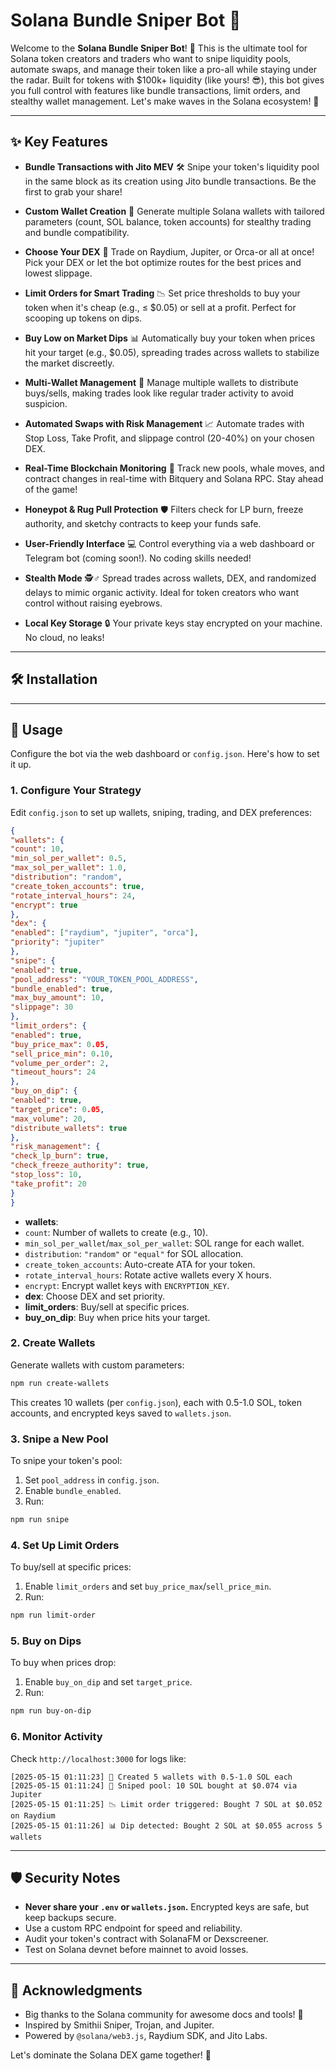 
# Solana Bundle Sniper Bot 🚀

Welcome to the **Solana Bundle Sniper Bot**! 🎉 This is the ultimate tool for Solana token creators and traders who want to snipe liquidity pools, automate swaps, and manage their token like a pro-all while staying under the radar. Built for tokens with $100k+ liquidity (like yours! 😎), this bot gives you full control with features like bundle transactions, limit orders, and stealthy wallet management. Let's make waves in the Solana ecosystem! 🌊

---

## ✨ Key Features

- **Bundle Transactions with Jito MEV** 🛠️
Snipe your token's liquidity pool in the same block as its creation using Jito bundle transactions. Be the first to grab your share!

- **Custom Wallet Creation** 🔑
Generate multiple Solana wallets with tailored parameters (count, SOL balance, token accounts) for stealthy trading and bundle compatibility.

- **Choose Your DEX** 🏦
Trade on Raydium, Jupiter, or Orca-or all at once! Pick your DEX or let the bot optimize routes for the best prices and lowest slippage.

- **Limit Orders for Smart Trading** 📉
Set price thresholds to buy your token when it's cheap (e.g., ≤ $0.05) or sell at a profit. Perfect for scooping up tokens on dips.

- **Buy Low on Market Dips** 📊
Automatically buy your token when prices hit your target (e.g., $0.05), spreading trades across wallets to stabilize the market discreetly.

- **Multi-Wallet Management** 🔐
Manage multiple wallets to distribute buys/sells, making trades look like regular trader activity to avoid suspicion.

- **Automated Swaps with Risk Management** 📈
Automate trades with Stop Loss, Take Profit, and slippage control (20-40%) on your chosen DEX.

- **Real-Time Blockchain Monitoring** 👀
Track new pools, whale moves, and contract changes in real-time with Bitquery and Solana RPC. Stay ahead of the game!

- **Honeypot & Rug Pull Protection** 🛡️
Filters check for LP burn, freeze authority, and sketchy contracts to keep your funds safe.

- **User-Friendly Interface** 💻
Control everything via a web dashboard or Telegram bot (coming soon!). No coding skills needed!

- **Stealth Mode** 🕵️♂️
Spread trades across wallets, DEX, and randomized delays to mimic organic activity. Ideal for token creators who want control without raising eyebrows.

- **Local Key Storage** 🔒
Your private keys stay encrypted on your machine. No cloud, no leaks!

---

## 🛠️ Installation

---

## 🚀 Usage

Configure the bot via the web dashboard or `config.json`. Here's how to set it up.

### 1. Configure Your Strategy
Edit `config.json` to set up wallets, sniping, trading, and DEX preferences:
```json
{
"wallets": {
"count": 10,
"min_sol_per_wallet": 0.5,
"max_sol_per_wallet": 1.0,
"distribution": "random",
"create_token_accounts": true,
"rotate_interval_hours": 24,
"encrypt": true
},
"dex": {
"enabled": ["raydium", "jupiter", "orca"],
"priority": "jupiter"
},
"snipe": {
"enabled": true,
"pool_address": "YOUR_TOKEN_POOL_ADDRESS",
"bundle_enabled": true,
"max_buy_amount": 10,
"slippage": 30
},
"limit_orders": {
"enabled": true,
"buy_price_max": 0.05,
"sell_price_min": 0.10,
"volume_per_order": 2,
"timeout_hours": 24
},
"buy_on_dip": {
"enabled": true,
"target_price": 0.05,
"max_volume": 20,
"distribute_wallets": true
},
"risk_management": {
"check_lp_burn": true,
"check_freeze_authority": true,
"stop_loss": 10,
"take_profit": 20
}
}
```

- **wallets**:
- `count`: Number of wallets to create (e.g., 10).
- `min_sol_per_wallet`/`max_sol_per_wallet`: SOL range for each wallet.
- `distribution`: `"random"` or `"equal"` for SOL allocation.
- `create_token_accounts`: Auto-create ATA for your token.
- `rotate_interval_hours`: Rotate active wallets every X hours.
- `encrypt`: Encrypt wallet keys with `ENCRYPTION_KEY`.
- **dex**: Choose DEX and set priority.
- **limit_orders**: Buy/sell at specific prices.
- **buy_on_dip**: Buy when price hits your target.

### 2. Create Wallets
Generate wallets with custom parameters:
```bash
npm run create-wallets
```
This creates 10 wallets (per `config.json`), each with 0.5-1.0 SOL, token accounts, and encrypted keys saved to `wallets.json`.

### 3. Snipe a New Pool
To snipe your token's pool:
1. Set `pool_address` in `config.json`.
2. Enable `bundle_enabled`.
3. Run:
```bash
npm run snipe
```

### 4. Set Up Limit Orders
To buy/sell at specific prices:
1. Enable `limit_orders` and set `buy_price_max`/`sell_price_min`.
2. Run:
```bash
npm run limit-order
```

### 5. Buy on Dips
To buy when prices drop:
1. Enable `buy_on_dip` and set `target_price`.
2. Run:
```bash
npm run buy-on-dip
```

### 6. Monitor Activity
Check `http://localhost:3000` for logs like:
```
[2025-05-15 01:11:23] 🔑 Created 5 wallets with 0.5-1.0 SOL each
[2025-05-15 01:11:24] 🚀 Sniped pool: 10 SOL bought at $0.074 via Jupiter
[2025-05-15 01:11:25] 📉 Limit order triggered: Bought 7 SOL at $0.052 on Raydium
[2025-05-15 01:11:26] 📊 Dip detected: Bought 2 SOL at $0.055 across 5 wallets
```


---

## 🛡️ Security Notes

- **Never share your `.env` or `wallets.json`.** Encrypted keys are safe, but keep backups secure.
- Use a custom RPC endpoint for speed and reliability.
- Audit your token's contract with SolanaFM or Dexscreener.
- Test on Solana devnet before mainnet to avoid losses.
---

## 🌟 Acknowledgments

- Big thanks to the Solana community for awesome docs and tools! 🙏
- Inspired by Smithii Sniper, Trojan, and Jupiter.
- Powered by `@solana/web3.js`, Raydium SDK, and Jito Labs.

Let's dominate the Solana DEX game together! 🌊
